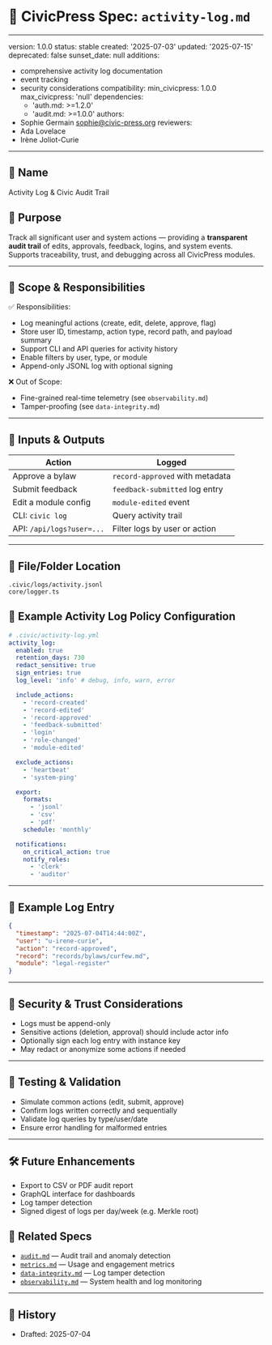 # 📝 CivicPress Spec: `activity-log.md`

---
version: 1.0.0
status: stable
created: '2025-07-03'
updated: '2025-07-15'
deprecated: false
sunset_date: null
additions:

- comprehensive activity log documentation
- event tracking
- security considerations
compatibility:
  min_civicpress: 1.0.0
  max_civicpress: 'null'
  dependencies:
  - 'auth.md: >=1.2.0'
  - 'audit.md: >=1.0.0'
authors:
- Sophie Germain <sophie@civic-press.org>
reviewers:
- Ada Lovelace
- Irène Joliot-Curie

---

## 📛 Name

Activity Log & Civic Audit Trail

## 🎯 Purpose

Track all significant user and system actions — providing a **transparent audit
trail** of edits, approvals, feedback, logins, and system events.  
Supports traceability, trust, and debugging across all CivicPress modules.

---

## 🧩 Scope & Responsibilities

✅ Responsibilities:

- Log meaningful actions (create, edit, delete, approve, flag)
- Store user ID, timestamp, action type, record path, and payload summary
- Support CLI and API queries for activity history
- Enable filters by user, type, or module
- Append-only JSONL log with optional signing

❌ Out of Scope:

- Fine-grained real-time telemetry (see `observability.md`)
- Tamper-proofing (see `data-integrity.md`)

---

## 🔗 Inputs & Outputs

| Action                    | Logged                          |
| ------------------------- | ------------------------------- |
| Approve a bylaw           | `record-approved` with metadata |
| Submit feedback           | `feedback-submitted` log entry  |
| Edit a module config      | `module-edited` event           |
| CLI: `civic log`          | Query activity trail            |
| API: `/api/logs?user=...` | Filter logs by user or action   |

---

## 📂 File/Folder Location

```
.civic/logs/activity.jsonl
core/logger.ts
```

## 📝 Example Activity Log Policy Configuration

```yaml
# .civic/activity-log.yml
activity_log:
  enabled: true
  retention_days: 730
  redact_sensitive: true
  sign_entries: true
  log_level: 'info' # debug, info, warn, error

  include_actions:
    - 'record-created'
    - 'record-edited'
    - 'record-approved'
    - 'feedback-submitted'
    - 'login'
    - 'role-changed'
    - 'module-edited'

  exclude_actions:
    - 'heartbeat'
    - 'system-ping'

  export:
    formats:
      - 'jsonl'
      - 'csv'
      - 'pdf'
    schedule: 'monthly'

  notifications:
    on_critical_action: true
    notify_roles:
      - 'clerk'
      - 'auditor'
```

---

## 📝 Example Log Entry

```json
{
  "timestamp": "2025-07-04T14:44:00Z",
  "user": "u-irene-curie",
  "action": "record-approved",
  "record": "records/bylaws/curfew.md",
  "module": "legal-register"
}
```

---

## 🔐 Security & Trust Considerations

- Logs must be append-only
- Sensitive actions (deletion, approval) should include actor info
- Optionally sign each log entry with instance key
- May redact or anonymize some actions if needed

---

## 🧪 Testing & Validation

- Simulate common actions (edit, submit, approve)
- Confirm logs written correctly and sequentially
- Validate log queries by type/user/date
- Ensure error handling for malformed entries

---

## 🛠️ Future Enhancements

- Export to CSV or PDF audit report
- GraphQL interface for dashboards
- Log tamper detection
- Signed digest of logs per day/week (e.g. Merkle root)

## 🔗 Related Specs

- [`audit.md`](./audit.md) — Audit trail and anomaly detection
- [`metrics.md`](./metrics.md) — Usage and engagement metrics
- [`data-integrity.md`](./data-integrity.md) — Log tamper detection
- [`observability.md`](./observability.md) — System health and log monitoring

---

## 📅 History

- Drafted: 2025-07-04
